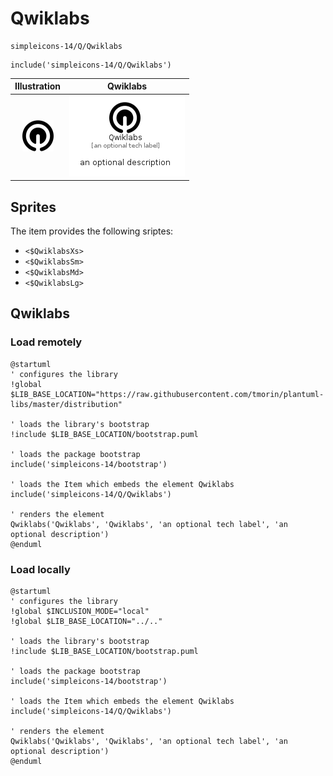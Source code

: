 # Qwiklabs


```text
simpleicons-14/Q/Qwiklabs
```

```text
include('simpleicons-14/Q/Qwiklabs')
```



| Illustration | Qwiklabs |
| :---: | :---: |
| ![illustration for Illustration](../../simpleicons-14/Q/Qwiklabs.png) | ![illustration for Qwiklabs](../../simpleicons-14/Q/Qwiklabs.Local.png) |



## Sprites
The item provides the following sriptes:

- `<$QwiklabsXs>`
- `<$QwiklabsSm>`
- `<$QwiklabsMd>`
- `<$QwiklabsLg>`





## Qwiklabs

### Load remotely
```plantuml
@startuml
' configures the library
!global $LIB_BASE_LOCATION="https://raw.githubusercontent.com/tmorin/plantuml-libs/master/distribution"

' loads the library's bootstrap
!include $LIB_BASE_LOCATION/bootstrap.puml

' loads the package bootstrap
include('simpleicons-14/bootstrap')

' loads the Item which embeds the element Qwiklabs
include('simpleicons-14/Q/Qwiklabs')

' renders the element
Qwiklabs('Qwiklabs', 'Qwiklabs', 'an optional tech label', 'an optional description')
@enduml
```

### Load locally
```plantuml
@startuml
' configures the library
!global $INCLUSION_MODE="local"
!global $LIB_BASE_LOCATION="../.."

' loads the library's bootstrap
!include $LIB_BASE_LOCATION/bootstrap.puml

' loads the package bootstrap
include('simpleicons-14/bootstrap')

' loads the Item which embeds the element Qwiklabs
include('simpleicons-14/Q/Qwiklabs')

' renders the element
Qwiklabs('Qwiklabs', 'Qwiklabs', 'an optional tech label', 'an optional description')
@enduml
```

